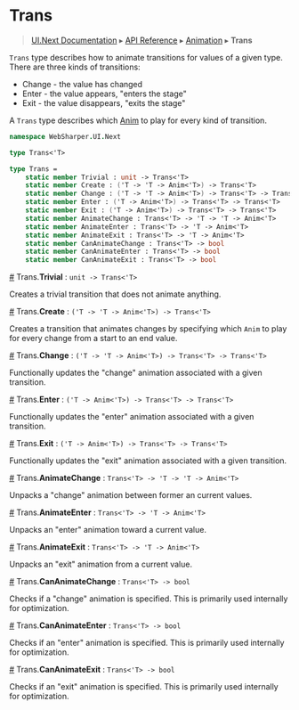 # Trans
> [UI.Next Documentation](UINext.md) ▸ [API Reference](UINext-API.md) ▸ [Animation](UINext-Animation.md) ▸ **Trans**

`Trans` type describes how to animate transitions for values of a given type. There
are three kinds of transitions:

* Change - the value has changed
* Enter - the value appears, "enters the stage"
* Exit - the value disappears, "exits the stage"

A `Trans` type describes which [Anim](UINext-Anim.md) to play for every kind of transition.

```fsharp
namespace WebSharper.UI.Next

type Trans<'T>

type Trans =
    static member Trivial : unit -> Trans<'T>
    static member Create : ('T -> 'T -> Anim<'T>) -> Trans<'T>
    static member Change : ('T -> 'T -> Anim<'T>) -> Trans<'T> -> Trans<'T>
    static member Enter : ('T -> Anim<'T>) -> Trans<'T> -> Trans<'T>
    static member Exit : ('T -> Anim<'T>) -> Trans<'T> -> Trans<'T>
    static member AnimateChange : Trans<'T> -> 'T -> 'T -> Anim<'T>
    static member AnimateEnter : Trans<'T> -> 'T -> Anim<'T>
    static member AnimateExit : Trans<'T> -> 'T -> Anim<'T>
    static member CanAnimateChange : Trans<'T> -> bool
    static member CanAnimateEnter : Trans<'T> -> bool
    static member CanAnimateExit : Trans<'T> -> bool
```

<a name="Trivial" href="#Trivial">#</a> Trans.**Trivial** : `unit -> Trans<'T>`

Creates a trivial transition that does not animate anything.

<a name="Create" href="#Create">#</a> Trans.**Create** : `('T -> 'T -> Anim<'T>) -> Trans<'T>`

Creates a transition that animates changes by specifying which `Anim` to play
for every change from a start to an end value.

<a name="Change" href="#Change">#</a> Trans.**Change** : `('T -> 'T -> Anim<'T>) -> Trans<'T> -> Trans<'T>`

Functionally updates the "change" animation associated with a given transition.

<a name="Enter" href="#Enter">#</a> Trans.**Enter** : `('T -> Anim<'T>) -> Trans<'T> -> Trans<'T>`

Functionally updates the "enter" animation associated with a given transition.

<a name="Exit" href="#Exit">#</a> Trans.**Exit** : `('T -> Anim<'T>) -> Trans<'T> -> Trans<'T>`

Functionally updates the "exit" animation associated with a given transition.

<a name="AnimateChange" href="#AnimateChange">#</a> Trans.**AnimateChange** : `Trans<'T> -> 'T -> 'T -> Anim<'T>`

Unpacks a "change" animation between former an current values.

<a name="AnimateEnter" href="#AnimateEnter">#</a> Trans.**AnimateEnter** : `Trans<'T> -> 'T -> Anim<'T>`

Unpacks an "enter" animation toward a current value.

<a name="AnimateExit" href="#AnimateExit">#</a> Trans.**AnimateExit** : `Trans<'T> -> 'T -> Anim<'T>`

Unpacks an "exit" animation from a current value.

<a name="CanAnimateChange" href="#CanAnimateChange">#</a> Trans.**CanAnimateChange** : `Trans<'T> -> bool`

Checks if a "change" animation is specified. This is primarily used internally for optimization.

<a name="CanAnimateEnter" href="#CanAnimateEnter">#</a> Trans.**CanAnimateEnter** : `Trans<'T> -> bool`

Checks if an "enter" animation is specified. This is primarily used internally for optimization.

<a name="CanAnimateExit" href="#CanAnimateExit">#</a> Trans.**CanAnimateExit** : `Trans<'T> -> bool`

Checks if an "exit" animation is specified. This is primarily used internally for optimization.
